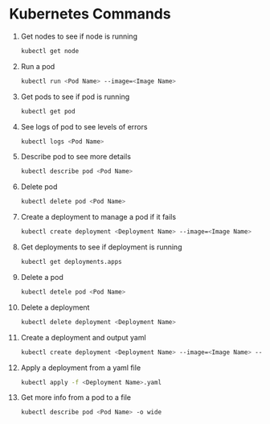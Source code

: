 # Kubernetes Commands

1. Get nodes to see if node is running

    ```bash
    kubectl get node
    ```

2. Run a pod

    ```bash
    kubectl run <Pod Name> --image=<Image Name>
    ```

3. Get pods to see if pod is running

    ```bash
    kubectl get pod
    ```

4. See logs of pod to see levels of errors

    ```bash
    kubectl logs <Pod Name>
    ```

5. Describe pod to see more details

    ```bash
    kubectl describe pod <Pod Name>
    ```

6. Delete pod

    ```bash
    kubectl delete pod <Pod Name>
    ```

7. Create a deployment to manage a pod if it fails

    ```bash
    kubectl create deployment <Deployment Name> --image=<Image Name>
    ```

8. Get deployments to see if deployment is running

   ```bash
   kubectl get deployments.apps
   ```

9. Delete a pod

    ```bash
    kubectl detele pod <Pod Name>
    ```

10. Delete a deployment

    ```bash
    kubectl delete deployment <Deployment Name>
    ```

11. Create a deployment and output yaml

    ```bash
    kubectl create deployment <Deployment Name> --image=<Image Name> --dry-run=client -o yaml
    ```

12. Apply a deployment from a yaml file

    ```bash
    kubectl apply -f <Deployment Name>.yaml
    ```

13. Get more info from a pod to a file

    ```bash
    kubectl describe pod <Pod Name> -o wide
    ```
